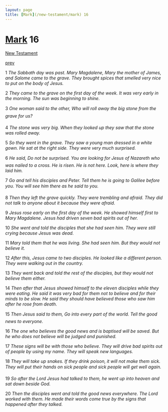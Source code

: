 ```yaml
---
layout: page
title: [Mark](/new-testament/mark) 16
---
```


# [Mark](/new-testament/mark) 16

[New Testament](/new-testament)


[prev](/new-testament/mark/mark-15.html)

1 _The Sabbath day was past. Mary Magdalene, Mary the mother of James, and Salome came to the grave. They brought spices that smelled very nice to put on the body of Jesus._

2 _They came to the grave on the first day of the week. It was very early in the morning.  The sun was beginning to shine._

3 _One woman said to the other, Who will roll away the big stone from the grave for us?_

4 _The stone was very big. When they looked up they saw that the stone was rolled away._

5 _So they went in the grave. They saw a young man dressed in a white gown. He sat at the right side. They were very much surprised._

6 _He said, Do not be surprised. You are looking for Jesus of Nazareth who was nailed to a cross. He is risen. He is not here. Look, here is where they laid him._

7 _Go and tell his disciples and Peter. Tell them he is going to Galilee before you. You will see him there as he said to you._

8 _Then they left the grave quickly. They were trembling and afraid. They did not talk to anyone about it because they were afraid._

9 _Jesus rose early on the first day of the week. He showed himself first to Mary Magdalene. Jesus had driven seven bad spirits out of her._

10 _She went and told the disciples that she had seen him. They were still crying because Jesus was dead._

11 _Mary told them that he was living. She had seen him. But they would not believe it._

12 _After this, Jesus came to two disciples. He looked like a different person. They were walking out in the country._

13 _They went back and told the rest of the disciples, but they would not believe them either._

14 _Then after that Jesus showed himself to the eleven disciples while they were eating. He said it was very bad for them not to believe and for their minds to be slow. He said they should have believed those who saw him after he rose from death._

15 _Then Jesus said to them, Go into every part of the world. Tell the good news to everyone._

16 _The one who believes the good news and is baptised will be saved. But he who does not believe will be judged and punished._

17 _These signs will be with those who believe. They will drive bad spirits out of people by using my name. They will speak new languages._

18 _They will take up snakes. If they drink poison, it will not make them sick. They will put their hands on sick people and sick people will get well again._

19 _So after the Lord Jesus had talked to them, he went up into heaven and sat down beside God._

20 _Then the disciples went and told the good news everywhere. The Lord worked with them. He made their words come true by the signs that happened after they talked._

